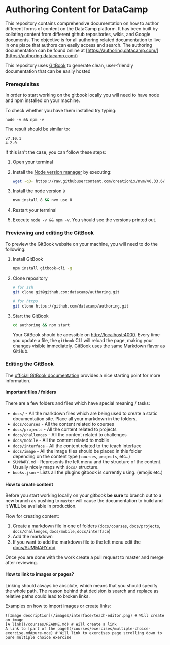 # Authoring Content for DataCamp

This repository contains comprehensive documentation on how to author different forms of content on the DataCamp platform. It has been built by collating content from different github repositories, wikis, and Google documents. The objective is for all authoring related documentation to live in one place that authors can easily access and search. The authoring documentation can be found online at [https://authoring.datacamp.com/](https://authoring.datacamp.com/)

This repository uses [GitBook](https://www.gitbook.com/) to generate clean, user-friendly documentation that can be easily hosted

### Prerequisites

In order to start working on the gitbook locally you will need to have node and npm installed on your machine.

To check whether you have them installed try typing:
```shell
node -v && npm -v
```

The result should be similar to:

```shell
v7.10.1
4.2.0
```

If this isn't the case, you can follow these steps:

1. Open your terminal
1. Install the [Node version manager](https://github.com/creationix/nvm/blob/master/README.md#installation) by executing:

    ```sh
    wget -qO- https://raw.githubusercontent.com/creationix/nvm/v0.33.6/install.sh | bash
    ```

1. Install the node version `8`

    ```sh
    nvm install 8 && nvm use 8
    ```

1. Restart your terminal
1. Execute `node -v && npm -v`. You should see the versions printed out.

### Previewing and editing the GitBook

To preview the GitBook website on your machine, you will need to do the following:

1. Install GitBook

    ```sh
    npm install gitbook-cli -g
    ```

1. Clone repository

    ```sh
    # for ssh
    git clone git@github.com:datacamp/authoring.git

    # for https
    git clone https://github.com/datacamp/authoring.git
    ```

1. Start the GitBook

    ```sh
    cd authoring && npm start
    ```

   Your GitBook should be acessible on [http://localhost:4000](http://localhost:4000). Every time you update a file, the `gitbook` CLI will reload the page, making your changes visible immediately. GitBook uses the same Markdown flavor as GitHub.

### Editing the GitBook

The [official GitBook documentation](https://toolchain.gitbook.com/structure.html) provides a nice starting point for more information.

#### Important files / folders

There are a few folders and files which have special meaning / tasks:

- `docs/` - All the markdown files which are being used to create a static documentation site. Place all your markdown in the folders.
- `docs/courses` - All the content related to courses
- `docs/projects` - All the content related to projects
- `docs/challenges` - All the content related to challenges
- `docs/mobile` - All the content related to mobile
- `docs/interface` - All the content related to the teach interface
- `docs/image` - All the image files should be placed in this folder depending on the content type (`courses`, `projects`, etc..)
- `SUMMARY.md` - Represents the left menu and the structure of the content. Usually nicely maps with `docs/` structure.
- `books.json` - Lists all the plugins gitbook is currently using. (emojis etc.)

#### How to create content

Before you start working locally on your gitbook **be sure** to branch out to a new branch as pushing to `master` will cause the documentation to build and it **WILL** be available in production.

Flow for creating content:

1. Create a markdown file in one of folders (`docs/courses`, `docs/projects`, `docs/challenges`, `docs/mobile`, `docs/interface`)
2. Add the markdown
3. If you want to add the markdown file to the left menu edit the [docs/SUMMARY.md](docs/SUMMARY.md)

Once you are done with the work create a pull request to master and merge after reviewing.

#### How to link to images or pages?

Linking should always be absolute, which means that you should specify the whole path. The reason behind that decision is search and replace as relative paths could lead to broken links.

Examples on how to import images or create links:

```
![Image description](/images/interface/teach-editor.png) # Will create an image
[A link](/courses/README.md) # Will create a link
A link to [part of the page](/courses/exercises/multiple-choice-exercise.md#pure-mce) # Will link to exercises page scrolling down to pure multiple choice exercise
```
